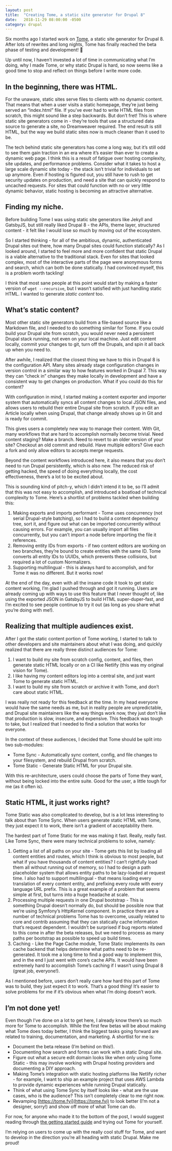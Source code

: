 ```yaml
---
layout: post
title:  "Creating Tome, a static site generator for Drupal 8"
date:   2018-11-29 08:00:00 -0500
category: drupal
---
```

Six months ago I started work on [Tome], a static site generator for Drupal 8.
After lots of rewrites and long nights, Tome has finally reached the beta phase
of testing and development! 🎊

Up until now, I haven’t invested a lot of time in communicating what I’m doing,
why I made Tome, or why static Drupal is hard, so now seems like a good time to
stop and reflect on things before I write more code.

## In the beginning, there was HTML.

For the unaware, static sites serve files to clients with no dynamic content.
That means that when a user visits a static homepage, they’re just being served
an “index.html” file. If you’ve ever had to write HTML files from scratch, this
might sound like a step backwards. But don’t fret! This is where static site
generators come in - they’re tools that use a structured data source to
generate a site, no Dreamweaver required. The end result is still HTML, but the
way we build static sites now is much cleaner than it used to be.

The tech behind static site generators has come a long way, but it’s still odd
to see them gain traction in an era where it’s easier than ever to create a
dynamic web page. I think this is a result of fatigue over hosting complexity,
site updates, and performance problems. Consider what it takes to host a large
scale dynamic site today - the stack isn’t trivial for individuals to set up
anymore. Even if hosting is figured out, you still have to rush to get security
updates on production, and need a site that can quickly respond to uncached
requests. For sites that could function with no or very little dynamic
behavior, static hosting is becoming an attractive alternative.

## Finding my niche.

Before building Tome I was using static site generators like Jekyll and
GatsbyJS, but still really liked Drupal 8 - the APIs, theme layer, structured
content - it felt like I would lose so much by moving out of the ecosystem.

So I started thinking - for all of the ambitious, dynamic, authenticated Drupal
sites out there, how many Drupal sites could function statically? As I looked
around, I started to feel more and more confident that static Drupal is a
viable alternative to the traditional stack. Even for sites that looked
complex, most of the interactive parts of the page were anonymous forms and
search, which can both be done statically. I had convinced myself, this is a
problem worth tackling!

I think that most sane people at this point would start by making a faster
version of `wget --recursive`, but I wasn’t satisfied with just handling static
HTML. I wanted to generate *static content* too.

## What’s static content?

Most other static site generators build from a file-based source like a
Markdown file, and I needed to do something similar for Tome. If you could
build your Drupal site from scratch, you would never need a persistent Drupal
stack running, not even on your local machine. Just edit content locally,
commit your changes to git, turn off the Drupals, and spin it all back up when
you need to.

After awhile, I realized that the closest thing we have to this in Drupal 8 is
the configuration API. Many sites already stage configuration changes in
version control in a similar way to how features worked in Drupal 7. This way
they can “check in” changes they make locally in development and have a
consistent way to get changes on production. What if you could do this for
content?

With configuration in mind, I started making a content exporter and importer
system that automatically syncs all content changes to local JSON files, and
allows users to rebuild their entire Drupal site from scratch. If you edit an
Article locally when using Drupal, that change already shows up in Git and is
ready for commit.

This gives users a completely new way to manage their content. With Git, many
workflows that are hard to accomplish normally become trivial. Need content
staging? Make a branch. Need to revert to an older version of your site?
Checkout an old commit and rebuild. Have multiple editors? Give each a fork and
only allow editors to accepts merge requests.

Beyond the content workflows introduced here, it also means that you don’t need
to run Drupal persistently, which is also new. The reduced risk of getting
hacked, the speed of doing everything locally, the cost effectiveness, there’s
a lot to be excited about.

This is sounding kind of pitch-y, which I didn’t intend it to be, so I’ll admit
that this was not easy to accomplish, and introduced a boatload of technical
complexity to Tome. Here’s a shortlist of problems tackled when building this:

1. Making exports and imports performant - Tome uses concurrency (not serial
Drupal-style batching), so I had to build a content dependency tree, sort it,
and figure out what can be imported concurrently without causing errors. For
example, you can usually import all files concurrently, but you can’t import a
node before importing the file it references.
1. Removing entity IDs from exports - if two content editors are working on two
branches, they’re bound to create entities with the same ID. Tome converts all
entity IDs to UUIDs, which prevents these collisions, but required a lot of
custom Normalizers.
1. Supporting multilingual - this is always hard to accomplish, and for Tome it
was no different. But it works now!

At the end of the day, even with all the insane code it took to get static
content working, I’m glad I pushed through and got it running. Users are
already coming up with ways to use this feature that I never thought of, like
using the exported JSON in GatsbyJS to build HTML super-duper-fast, and I’m
excited to see people continue to try it out (as long as you share what you’re
doing with me!).

## Realizing that multiple audiences exist.

After I got the static content portion of Tome working, I started to talk to
other developers and site maintainers about what I was doing, and quickly
realized that there are really three distinct audiences for Tome:

1. I want to build my site from scratch config, content, and files, then generate
static HTML locally or on a CI like Netlify (this was my original vision for
Tome).
1. I like having my content editors log into a central site, and just want Tome to
generate static HTML.
1. I want to build my site from scratch or archive it with Tome, and don’t care
about static HTML.

I was really not ready for this feedback at the time. In my head everyone would
have the same needs as me, but in reality people are unpredictable, and Drupal
site maintainers like the way things work now, they just don’t like that
production is slow, insecure, and expensive. This feedback was tough to take,
but I realized that I needed to find a solution that works for everyone.

In the context of these audiences, I decided that Tome should be split into two
sub-modules:

- Tome Sync - Automatically sync content, config, and file changes to your
filesystem, and rebuild Drupal from scratch.
- Tome Static - Generate Static HTML for your Drupal site.

With this re-architecture, users could choose the parts of Tome they want,
without being locked into the entire suite. Good for the user, a little tough
for me (as it often is).

## Static HTML, it just works right?

Tome Static was also complicated to develop, but is a lot less interesting to
talk about than Tome Sync. When users generate static HTML with Tome, they just
expect it to work, there isn’t a gradient of acceptability there.

The hardest part of Tome Static for me was making it fast. Really, really fast.
Like Tome Sync, there were many technical problems to solve, namely:

1. Getting a list of all paths on your site - Tome gets this list by loading all
content entities and routes, which I think is obvious to most people, but what
if you have thousands of content entities? I can’t rightfully load them all
without running out of memory, so I had to design a path placeholder system
that allows entity paths to be lazy-loaded at request time. I also had to
support multilingual - that means loading every translation of every content
entity, and prefixing every route with every language URL prefix. This is a
great example of a problem that seems simple at first, but turns into a huge
headache at scale.
1. Processing multiple requests in one Drupal bootstrap - This is something Drupal
doesn’t normally do, but should be possible now that we’re using Symfony’s
HttpKernel component. In practice there are a number of technical problems Tome
has to overcome, usually related to core and contrib assuming that they can
statically cache information that’s request dependent. I wouldn’t be surprised
if bug reports related to this come in after the beta releases, but we need to
process as many paths per bootstrap as possible to speed up build times.
1. Caching - Like the Page Cache module, Tome Static implements its own cache
backend that helps determine what paths need to be re-generated. It took me a
long time to find a good way to implement this, and in the end I just went with
core’s cache APIs. It would have been extremely hard to accomplish Tome’s
caching if I wasn’t using Drupal 8 (great job, everyone!).

As I mentioned before, users don’t really care how hard this part of Tome was
to build, they just expect it to work. That’s a good thing! It’s easier to
solve problems for me if it’s obvious when what I’m doing doesn’t work.

## I’m not done yet!

Even though I’ve done on a lot to get here, I already know there’s so much more
for Tome to accomplish. While the first few betas will be about making what
Tome does today better, I think the biggest tasks going forward are related to
training, documentation, and marketing. A shortlist for me is:

- Document the beta release (I’m behind on this!).
- Documenting how search and forms can work with a static Drupal site.
- Figure out what a secure edit domain looks like when only using Tome Static -
this may involve working with Drupal hosting providers and documenting a DIY
approach.
- Making Tome’s integration with static hosting platforms like Netlify richer -
for example, I want to ship an example project that uses AWS Lambda to provide
dynamic experiences while running Drupal statically.
- Think of what using Tome Sync by itself looks like - what are the use cases,
who is the audience? This isn’t completely clear to me right now.
- Revamping [https://tome.fyi](https://tome.fyi) to look better (I’m not a
designer, sorry!) and show off more of what Tome can do.

For now, for anyone who made it to the bottom of the post, I would suggest
reading through [the getting started guide] and trying out Tome for yourself.

I’m relying on users to come up with the really cool stuff for Tome, and want
to develop in the direction you’re all heading with static Drupal. Make me proud!

[Tome]: https://tome.fyi
[the getting started guide]: https://tome.fyi/docs/getting-started
